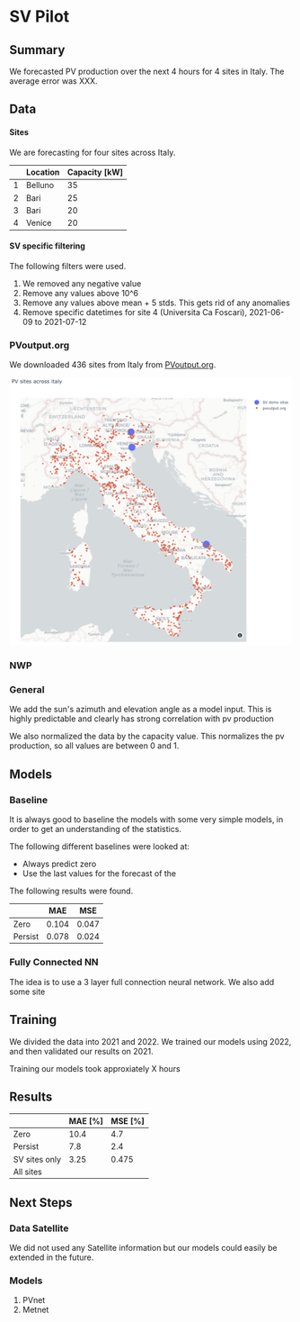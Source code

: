 # SV Pilot

## Summary

We forecasted PV production over the next 4 hours for 4 sites in Italy. The average error was XXX. 

## Data

#### Sites

We are forecasting for four sites across Italy. 

|    | Location | Capacity [kW]
| ----------- | ----------- | --- |
| 1      | Belluno       | 35
| 2   | Bari        | 25
| 3   | Bari        | 20
| 4   | Venice        | 20 

#### SV specific filtering

The following filters were used.

1. We removed any negative value
2. Remove any values above 10^6
3. Remove any values above mean + 5 stds. This gets rid of any anomalies
4. Remove specific datetimes for site 4 (Universita Ca Foscari), 2021-06-09 to 2021-07-12

### PVoutput.org

We downloaded 436 sites from Italy from [PVoutput.org](https://pvoutput.org/region.jsp?country=117). 

![image](./PV_sites.png)

### NWP 

### General

We add the sun's azimuth and elevation angle as a model input. 
This is highly predictable and clearly has strong correlation with pv production 

We also normalized the data by the capacity value. This normalizes the pv production, so all values are between 0 and 1. 

## Models

### Baseline

It is always good to baseline the models with some very simple models, 
in order to get an understanding of the statistics. 

The following different baselines were looked at:
- Always predict zero 
- Use the last values for the forecast of the 

The following results were found. 

|      | MAE | MSE
| ----------- | ----------- | --- |
| Zero      |  0.104      | 0.047
| Persist  |    0.078     | 0.024



###  Fully Connected NN

The idea is to use a 3 layer full connection neural network. We also add some site

## Training

We divided the data into 2021 and 2022. 
We trained our models using 2022, and then validated our results on 2021.

Training our models took approxiately X hours

## Results

|      | MAE [%] | MSE [%]
| ----------- | ----------- | --- |
| Zero      |  10.4      | 4.7
| Persist  |    7.8     | 2.4
| SV sites only      | 3.25 | 0.475
| All sites  |         | 

## Next Steps

### Data Satellite

We did not used any Satellite information but our models could easily be extended in the future.

### Models

1. PVnet
2. Metnet

